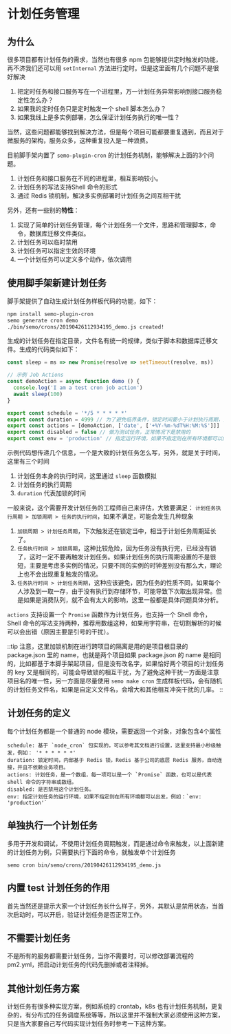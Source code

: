 # 计划任务管理

## 为什么

很多项目都有计划任务的需求，当然也有很多 npm 包能够提供定时触发的功能，再不济我们还可以用 `setInternal` 方法进行定时。但是这里面有几个问题不是很好解决

1. 把定时任务和接口服务写在一个进程里，万一计划任务异常影响到接口服务稳定性怎么办？
2. 如果我的定时任务只是定时触发一个 shell 脚本怎么办？
3. 如果我线上是多实例部署，怎么保证计划任务执行的唯一性？

当然，这些问题都能够找到解决方法，但是每个项目可能都要重复遇到，而且对于微服务的架构，服务众多，这种重复投入是一种浪费。

目前脚手架内置了 `semo-plugin-cron` 的计划任务机制，能够解决上面的3个问题。

1. 计划任务和接口服务在不同的进程里，相互影响较小。
2. 计划任务的写法支持Shell 命令的形式
3. 通过 Redis 锁机制，解决多实例部署时计划任务之间互相干扰

另外，还有一些别的**特性**：

1. 实现了简单的计划任务管理，每个计划任务一个文件，思路和管理脚本，命令，数据库迁移文件类似。
2. 计划任务可以临时禁用
3. 计划任务可以指定生效的环境
4. 一个计划任务可以定义多个动作，依次调用

## 使用脚手架新建计划任务

脚手架提供了自动生成计划任务样板代码的功能，如下：

```bash
npm install semo-plugin-cron
semo generate cron demo
./bin/semo/crons/20190426112934195_demo.js created!
```

生成的计划任务在指定目录，文件名有统一的规律，类似于脚本和数据库迁移文件。生成的代码类似如下：

```js
const sleep = ms => new Promise(resolve => setTimeout(resolve, ms))

// 示例 Job Actions
const demoAction = async function demo () {
  console.log('I am a test cron job action')
  await sleep(100)
}

export const schedule = '*/5 * * * * *'
export const duration = 4999 // 为了避免临界条件，锁定时间要小于计划执行周期，大于任务实际执行时间
export const actions = [demoAction, ['date', ['+%Y-%m-%dT%H:%M:%S']]]
export const disabled = false // 做为测试任务，正常情况下是禁用的
export const env = 'production' // 指定运行环境，如果不指定则在所有环境都可以触发

```

示例代码想传递几个信息，一个是大致的计划任务怎么写，另外，就是关于时间，这里有三个时间

1. 计划任务本身的执行时间，这里通过 `sleep` 函数模拟
2. 计划任务的执行周期
3. `duration` 代表加锁的时间

一般来说，这个需要开发计划任务的工程师自己来评估，大致要满足： `计划任务执行周期 > 加锁周期 > 任务的执行时间`，如果不满足，可能会发生几种现象

1. `加锁周期 > 计划任务周期`，下次触发还在锁定当中，相当于计划任务周期延长了。
2. `任务执行时间 > 加锁周期`，这种比较危险，因为任务没有执行完，已经没有锁了，这时一定不要再触发计划任务。如果计划任务的执行周期设置的不是很短，主要是考虑多实例的情况，只要不同的实例的时钟差别没有那么大，理论上也不会出现重复触发的情况。
3. `任务执行时间 > 计划任务周期`，这种应该避免，因为任务的性质不同，如果每个人涉及到一取一存，由于没有执行到存储环节，可能导致下次取出现异常。但是如果是消费队列，就不会有太大的影响，这里一般都是具体问题具体分析。

`actions` 支持设置一个 `Promise` 函数作为计划任务，也支持一个 Shell 命令，Shell 命令的写法支持两种，推荐用数组这种，如果用字符串，在切割解析的时候可以会出错（原因主要是引号的干扰）。

::tip
注意，这里加锁机制在进行跨项目的隔离是用的是项目根目录的 package.json 里的 name，也就是两个项目如果 package.json 的 name 是相同的，比如都基于本脚手架起项目，但是没有改名字，如果恰好两个项目的计划任务的 key 又是相同的，可能会导致锁的相互干扰，为了避免这种干扰一方面是注意项目名的唯一性，另一方面是尽量使用 `semo make cron` 生成样板代码，会有随机的计划任务文件名，如果是自定义文件名，会增大和其他相互冲突干扰的几率。
::

## 计划任务的定义

每个计划任务都是一个普通的 node 模块，需要返回一个对象，对象包含4个属性

```
schedule: 基于 `node_cron` 包实现的，可以参考其文档进行设置，这里支持最小秒级触发，例如： '* * * * * *'
duration: 锁定时间，内部基于 Redis 锁，Redis 基于公司的底层 Redis 服务，自动连接，并且不依赖业务项目。
actions: 计划任务，是一个数组，每一项可以是一个 `Promise` 函数，也可以是代表 shell 命令的字符串或数组。
disabled: 是否禁用这个计划任务。
env: 指定计划任务的运行环境，如果不指定则在所有环境都可以出发，例如：`env: 'production'`
```

## 单独执行一个计划任务

多用于开发和调试，不使用计划任务周期触发，而是通过命令来触发，以上面新建的计划任务为例，只需要执行下面的命令，就触发单个计划任务

```
semo cron bin/semo/crons/20190426112934195_demo.js
```

## 内置 test 计划任务的作用

首先当然还是提示大家一个计划任务长什么样子，另外，其默认是禁用状态，当首次启动时，可以开启，验证计划任务是否正常工作。

## 不需要计划任务

不是所有的服务都需要计划任务，当你不需要时，可以修改部署流程的 pm2.yml，把启动计划任务的代码先删掉或者注释掉。

## 其他计划任务方案

计划任务有很多种实现方案，例如系统的 crontab，k8s 也有计划任务机制，更复杂的，有分布式的任务调度系统等等，所以这里并不强制大家必须使用这种方案，只是当大家要自己写代码实现计划任务时参考一下这种方案。
